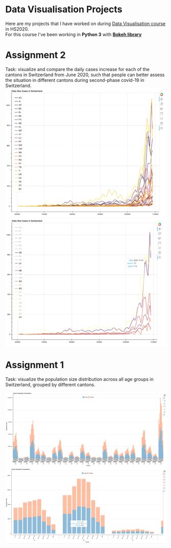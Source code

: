 # Data Visualisation Projects
Here are my projects that I have worked on during [Data Visualisation course](https://www.ifi.uzh.ch/en/vmml/teaching/lectures/visualization-hs20.html) in HS2020.  
For this course I've been working in **Python 3** with **[Bokeh library](https://docs.bokeh.org/en/latest/docs/gallery.html)**

# Assignment 2
Task: visualize and compare the daily cases increase for each of the cantons in Switzerland from June 2020, such that people can better assess the situation in different cantons during second-phase covid-19 in Switzerland.
![](https://github.com/zoyakatashinskaya/data-visualisation-projects/blob/main/Screenshot%202021-03-26%20at%2010.33.51.png)
![](https://github.com/zoyakatashinskaya/data-visualisation-projects/blob/main/Screenshot%202021-03-26%20at%2010.35.02.png)

# Assignment 1

Task: visualize the population size distribution across all age groups in Switzerland, grouped by different cantons.

![Pic](https://github.com/zoyakatashinskaya/data-visualisation-projects/blob/main/Screenshot%202021-03-26%20at%2010.18.07.png)
![Pic 2](https://github.com/zoyakatashinskaya/data-visualisation-projects/blob/main/Screenshot%202021-03-26%20at%2010.19.07.png)
